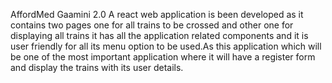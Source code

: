 AffordMed Gaamini 2.0
A react web application is been developed as it contains two pages one for all trains to be crossed and other one for  displaying all trains it has all the application related components and it is user friendly for all its menu option to be used.As this application 
which will be one of the most important application where it will have a register form and display the trains with its user details.
